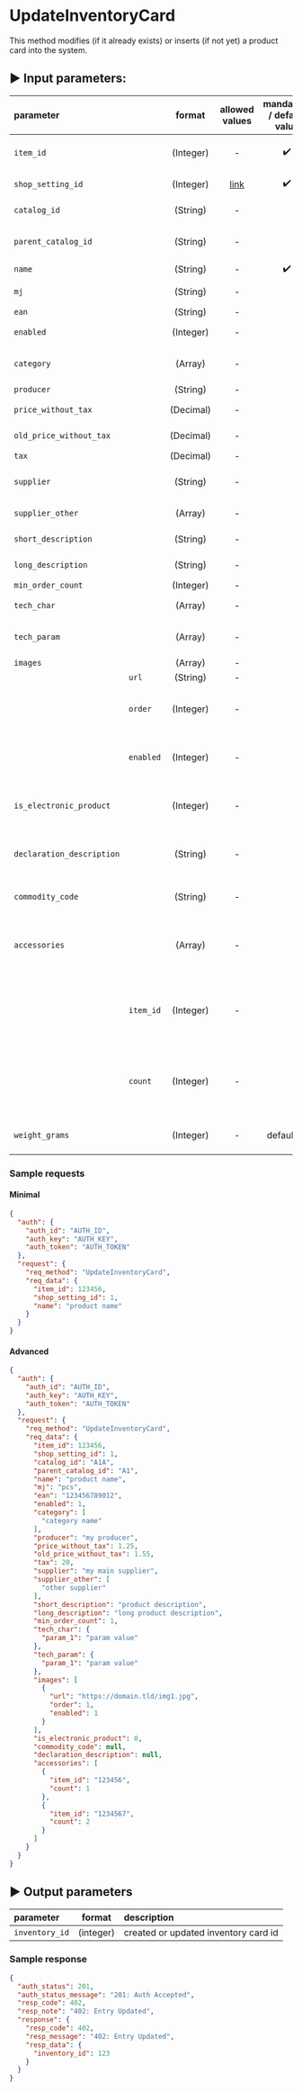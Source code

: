 # UpdateInventoryCard

This method modifies (if it already exists) or inserts (if not yet) a product card into the system.

## :arrow_forward: Input parameters:

| parameter                 |           |  format   |                        allowed values                        | mandatory / default value | description                                                  |
|:--------------------------|:----------|:---------:|:------------------------------------------------------------:|:-------------------------:|:-------------------------------------------------------------|
| `item_id`                 |           | (Integer) |                              -                               |    :heavy_check_mark:     | Inventory ID from your shop/software                         |
| `shop_setting_id`         |           | (Integer) | [link](https://egon.isklad.eu/klient/settings-shop-settings) |    :heavy_check_mark:     | Set-to-order setting ID                                      |
| `catalog_id`              |           | (String)  |                              -                               |                           | Catalog number                                               |
| `parent_catalog_id`       |           | (String)  |                              -                               |                           | Parent's catalog number                                      |
| `name`                    |           | (String)  |                              -                               |    :heavy_check_mark:     | Product  name                                                |
| `mj`                      |           | (String)  |                              -                               |                           | Unit of measure                                              |
| `ean`                     |           | (String)  |                              -                               |                           | EAN barcode                                                  |
| `enabled`                 |           | (Integer) |                              -                               |                           | Allowed on the web                                           |
| `category`                |           |  (Array)  |                              -                               |                           | Fields of categories, tree structure                         |
| `producer`                |           | (String)  |                              -                               |                           | Manufacturer                                                 |
| `price_without_tax`       |           | (Decimal) |                              -                               |                           | Price without VAT                                            |
| `old_price_without_tax`   |           | (Decimal) |                              -                               |                           | Old price excluding VAT                                      |
| `tax`                     |           | (Decimal) |                              -                               |                           | Value of VAT                                                 |
| `supplier`                |           | (String)  |                              -                               |                           | The name of the main contractor                              |
| `supplier_other`          |           |  (Array)  |                              -                               |                           | Field of other suppliers                                     |
| `short_description`       |           | (String)  |                              -                               |                           | Short description                                            |
| `long_description`        |           | (String)  |                              -                               |                           | Long description                                             |
| `min_order_count`         |           | (Integer) |                              -                               |                           | Min. amount                                                  |
| `tech_char`               |           |  (Array)  |                              -                               |                           | Technical characteristics                                    |
| `tech_param`              |           |  (Array)  |                              -                               |                           | Technical parameters of the variants                         |
| `images`                  |           |  (Array)  |                              -                               |                           | Images field                                                 |
|                           | `url`     | (String)  |                              -                               |                           | Link to a photo                                              |
|                           | `order`   | (Integer) |                              -                               |                           | Display order - the highest number is the main photo         |
|                           | `enabled` | (Integer) |                              -                               |                           | Whether this photo is enabled (view)                         |
| `is_electronic_product`   |           | (Integer) |                              -                               |                           | Electronic (intangible) product, values 0/1                  |
| `declaration_description` |           | (String)  |                              -                               |                           | Product description for customs declaration                  |
| `commodity_code`          |           | (String)  |                              -                               |                           | HS code (for customs declaration)                            |
| `accessories`             |           |  (Array)  |                              -                               |                           | If it is combined card, the field of subcards is sent here   |
|                           | `item_id` | (Integer) |                              -                               |                           | ITEM_ID of stock card, which belongs under the combined card |
|                           | `count`   | (Integer) |                              -                               |                           | Count of a stock card, that belongs under the combined card  |
| `weight_grams`            |           | (Integer) |                              -                               |        default: 0         | Weigh of a product in grams                                  |

### Sample requests

#### Minimal

```json
{
  "auth": {
    "auth_id": "AUTH_ID",
    "auth_key": "AUTH_KEY",
    "auth_token": "AUTH_TOKEN"
  },
  "request": {
    "req_method": "UpdateInventoryCard",
    "req_data": {
      "item_id": 123456,
      "shop_setting_id": 1,
      "name": "product name"
    }
  }
}

```

#### Advanced

```json
{
  "auth": {
    "auth_id": "AUTH_ID",
    "auth_key": "AUTH_KEY",
    "auth_token": "AUTH_TOKEN"
  },
  "request": {
    "req_method": "UpdateInventoryCard",
    "req_data": {
      "item_id": 123456,
      "shop_setting_id": 1,
      "catalog_id": "A1A",
      "parent_catalog_id": "A1",
      "name": "product name",
      "mj": "pcs",
      "ean": "123456789012",
      "enabled": 1,
      "category": [
        "category name"
      ],
      "producer": "my producer",
      "price_without_tax": 1.25,
      "old_price_without_tax": 1.55,
      "tax": 20,
      "supplier": "my main supplier",
      "supplier_other": [
        "other supplier"
      ],
      "short_description": "product description",
      "long_description": "long product description",
      "min_order_count": 1,
      "tech_char": {
        "param_1": "param value"
      },
      "tech_param": {
        "param_1": "param value"
      },
      "images": [
        {
          "url": "https://domain.tld/img1.jpg",
          "order": 1,
          "enabled": 1
        }
      ],
      "is_electronic_product": 0,
      "commodity_code": null,
      "declaration_description": null,
      "accessories": [
        {
          "item_id": "123456",
          "count": 1
        },
        {
          "item_id": "1234567",
          "count": 2
        }
      ]
    }
  }
}
```

## :arrow_forward: Output parameters

| parameter      |  format   | description                          |
|:---------------|:---------:|:-------------------------------------|
| `inventory_id` | (integer) | created or updated inventory card id |

### Sample response

```json
{
  "auth_status": 201,
  "auth_status_message": "201: Auth Accepted",
  "resp_code": 402,
  "resp_note": "402: Entry Updated",
  "response": {
    "resp_code": 402,
    "resp_message": "402: Entry Updated",
    "resp_data": {
      "inventory_id": 123
    }
  }
}
```